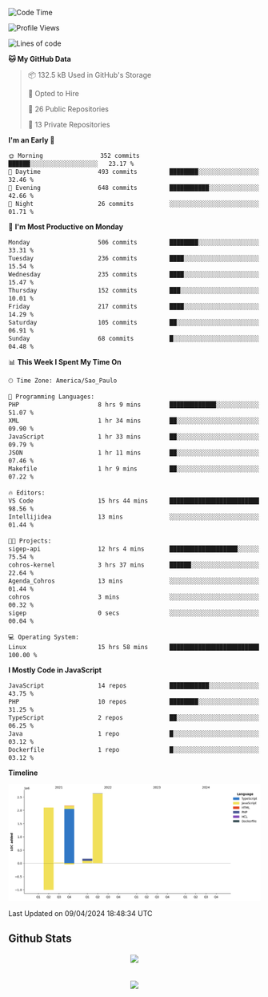  
<!--START_SECTION:waka-->
![Code Time](http://img.shields.io/badge/Code%20Time-1%2C670%20hrs%2023%20mins-blue)

![Profile Views](http://img.shields.io/badge/Profile%20Views-5-blue)

![Lines of code](https://img.shields.io/badge/From%20Hello%20World%20I%27ve%20Written-7.1%20million%20lines%20of%20code-blue)

**🐱 My GitHub Data** 

> 📦 132.5 kB Used in GitHub's Storage 
 > 
> 💼 Opted to Hire
 > 
> 📜 26 Public Repositories 
 > 
> 🔑 13 Private Repositories 
 > 
**I'm an Early 🐤** 

```text
🌞 Morning                352 commits         ██████░░░░░░░░░░░░░░░░░░░   23.17 % 
🌆 Daytime                493 commits         ████████░░░░░░░░░░░░░░░░░   32.46 % 
🌃 Evening                648 commits         ███████████░░░░░░░░░░░░░░   42.66 % 
🌙 Night                  26 commits          ░░░░░░░░░░░░░░░░░░░░░░░░░   01.71 % 
```
📅 **I'm Most Productive on Monday** 

```text
Monday                   506 commits         ████████░░░░░░░░░░░░░░░░░   33.31 % 
Tuesday                  236 commits         ████░░░░░░░░░░░░░░░░░░░░░   15.54 % 
Wednesday                235 commits         ████░░░░░░░░░░░░░░░░░░░░░   15.47 % 
Thursday                 152 commits         ███░░░░░░░░░░░░░░░░░░░░░░   10.01 % 
Friday                   217 commits         ████░░░░░░░░░░░░░░░░░░░░░   14.29 % 
Saturday                 105 commits         ██░░░░░░░░░░░░░░░░░░░░░░░   06.91 % 
Sunday                   68 commits          █░░░░░░░░░░░░░░░░░░░░░░░░   04.48 % 
```


📊 **This Week I Spent My Time On** 

```text
🕑︎ Time Zone: America/Sao_Paulo

💬 Programming Languages: 
PHP                      8 hrs 9 mins        █████████████░░░░░░░░░░░░   51.07 % 
XML                      1 hr 34 mins        ██░░░░░░░░░░░░░░░░░░░░░░░   09.90 % 
JavaScript               1 hr 33 mins        ██░░░░░░░░░░░░░░░░░░░░░░░   09.79 % 
JSON                     1 hr 11 mins        ██░░░░░░░░░░░░░░░░░░░░░░░   07.46 % 
Makefile                 1 hr 9 mins         ██░░░░░░░░░░░░░░░░░░░░░░░   07.22 % 

🔥 Editors: 
VS Code                  15 hrs 44 mins      █████████████████████████   98.56 % 
Intellijidea             13 mins             ░░░░░░░░░░░░░░░░░░░░░░░░░   01.44 % 

🐱‍💻 Projects: 
sigep-api                12 hrs 4 mins       ███████████████████░░░░░░   75.54 % 
cohros-kernel            3 hrs 37 mins       ██████░░░░░░░░░░░░░░░░░░░   22.64 % 
Agenda_Cohros            13 mins             ░░░░░░░░░░░░░░░░░░░░░░░░░   01.44 % 
cohros                   3 mins              ░░░░░░░░░░░░░░░░░░░░░░░░░   00.32 % 
sigep                    0 secs              ░░░░░░░░░░░░░░░░░░░░░░░░░   00.04 % 

💻 Operating System: 
Linux                    15 hrs 58 mins      █████████████████████████   100.00 % 
```

**I Mostly Code in JavaScript** 

```text
JavaScript               14 repos            ███████████░░░░░░░░░░░░░░   43.75 % 
PHP                      10 repos            ████████░░░░░░░░░░░░░░░░░   31.25 % 
TypeScript               2 repos             ██░░░░░░░░░░░░░░░░░░░░░░░   06.25 % 
Java                     1 repo              █░░░░░░░░░░░░░░░░░░░░░░░░   03.12 % 
Dockerfile               1 repo              █░░░░░░░░░░░░░░░░░░░░░░░░   03.12 % 
```



**Timeline**

![Lines of Code chart](https://raw.githubusercontent.com/MaueDev/MaueDev/main/assets/bar_graph.png)


 Last Updated on 09/04/2024 18:48:34 UTC
<!--END_SECTION:waka-->

## Github Stats  
<div align="center"><img src="https://github-readme-stats.vercel.app/api/top-langs/?username=MaueDev&hide_border=true&layout=compact" align="center" /></div>  

<br/>  

<br/>  

<div align="center">
<img src="https://komarev.com/ghpvc/?username=MaueDev&&style=flat-square" align="center" />
</div>  
  
